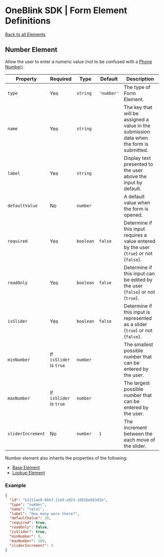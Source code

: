 # OneBlink SDK | Form Element Definitions

[Back to all Elements](./README.md)

## Number Element

Allow the user to enter a numeric value (not to be confused with a [Phone Number](./telephone.md)).

| Property          | Required                | Type      | Default    | Description                                                                              |
| ----------------- | ----------------------- | --------- | ---------- | ---------------------------------------------------------------------------------------- |
| `type`            | Yes                     | `string`  | `'number'` | The type of Form Element.                                                                |
| `name`            | Yes                     | `string`  |            | The key that will be assigned a value in the submission data when the form is submitted. |
| `label`           | Yes                     | `string`  |            | Display text presented to the user above the input by default.                           |
| `defaultValue`    | No                      | `number`  |            | A default value when the form is opened.                                                 |
| `required`        | Yes                     | `boolean` | `false`    | Determine if this input requires a value entered by the user (`true`) or not (`false`).  |
| `readOnly`        | Yes                     | `boolean` | `false`    | Determine if this input can be edited by the user (`false`) or not (`true`).             |
| `isSlider`        | Yes                     | `boolean` | `false`    | Determine if this input is represented as a slider (`true`) or not (`false`).            |
| `minNumber`       | If `isSlider` is `true` | `number`  |            | The smallest possible number that can be entered by the user.                            |
| `maxNumber`       | If `isSlider` is `true` | `number`  |            | The largest possible number that can be entered by the user.                             |
| `sliderIncrement` | No                      | `number`  | `1`        | The increment between the each move of the slider.                                       |

Number element also inherits the properties of the following:

-   [Base Element](./base-element.md)
-   [Lookup Element](./lookup-element.md)

### Example

```JSON
{
  "id": "b1311ae0-6bb7-11e9-a923-1681be663d3e",
  "type": "number",
  "name": "total",
  "label": "How many were there?",
  "defaultValue": 10,
  "required": true,
  "readOnly": false,
  "isSlider": true,
  "minNumber": 0,
  "maxNumber": 100,
  "sliderIncrement": 5
}
```
